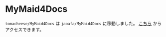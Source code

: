 # MyMaid4Docs

`tomacheese/MyMaid4Docs` は `jaoafa/MyMaid4Docs` に移動しました。 [こちら](https://github.com/jaoafa/MyMaid4Docs) からアクセスできます。
